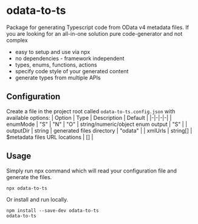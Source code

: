 # odata-to-ts

Package for generating Typescript code from OData v4 metadata files. If you are looking for an all-in-one solution pure code-generator and not complex

- easy to setup and use via npx
- no dependencies - framework independent
- types, enums, functions, actions
- specify code style of your generated content
- generate types from multiple APIs

## Configuration

Create a file in the project root called `odata-to-ts.config.json` with available options:
| Option | Type | Description | Default |
|-|-|-|-|
| enumMode | "S" \| "N" \| "O" | string/numeric/object enum output | "S" |
| outputDir | string | generated files directory | "odata" |
| xmlUrls | string[] | $metadata files URL locations | [] |

## Usage

Simply run npx command which will read your configuration file and generate the files.

```
npx odata-to-ts
```

Or install and run locally.

```
npm install --save-dev odata-to-ts
odata-to-ts
```
